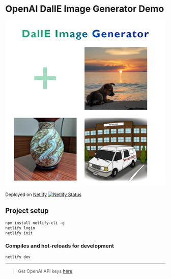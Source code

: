 # OpenAI DallE Image Generator Demo
![Screenshot](./src/assets/screenshot.png)

Deployed on [Netlify](https://dall-e.netlify.app/)
[![Netlify Status](https://api.netlify.com/api/v1/badges/09ddfa2c-2c1b-4411-b5c7-b9e46b442725/deploy-status)](https://app.netlify.com/sites/dall-e/deploys)
## Project setup
```
npm install netlify-cli -g
netlify login
netlify init
```

### Compiles and hot-reloads for development
```
netlify dev
```

----------
> Get OpenAI API keys [here](https://beta.openai.com/account/api-keys)
